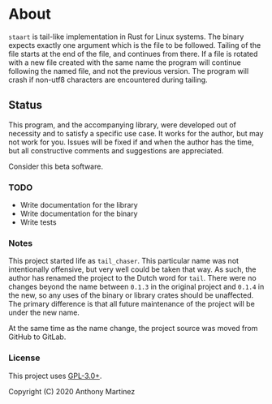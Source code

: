 # About

`staart` is tail-like implementation in Rust for Linux systems.
The binary expects exactly one argument which is the file to be followed.
Tailing of the file starts at the end of the file, and continues from there.
If a file is rotated with a new file created with the same name the program
will continue following the named file, and not the previous version. The
program will crash if non-utf8 characters are encountered during tailing.

## Status

This program, and the accompanying library, were developed out of necessity
and to satisfy a specific use case. It works for the author, but may not
work for you. Issues will be fixed if and when the author has the time, but
all constructive comments and suggestions are appreciated.

Consider this beta software.

### TODO

- Write documentation for the library
- Write documentation for the binary
- Write tests

### Notes

This project started life as `tail_chaser`. This particular name was not
intentionally offensive, but very well could be taken that way. As such,
the author has renamed the project to the Dutch word for `tail`. There
were no changes beyond the name between `0.1.3` in the original project
and `0.1.4` in the new, so any uses of the binary or library crates should
be unaffected. The primary difference is that all future maintenance of
the project will be under the new name.

At the same time as the name change, the project source was moved from
GitHub to GitLab.

### License

This project uses [GPL-3.0+](https://www.gnu.org/licenses/gpl-3.0.html).

Copyright (C) 2020 Anthony Martinez
